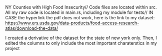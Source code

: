 NY Counties with High Food Insecurity//
Code files are located within src. All my raw code is located in main.rs, including my module for tests//
IN CASE the hyperlink the pdf does not work, here is the link to my dataset: https://www.ers.usda.gov/data-products/food-access-research-atlas/download-the-data/ 

I created a derivative of the dataset for the state of new york only. Then, I edited the columns to only include the most important charaterstics in my project
